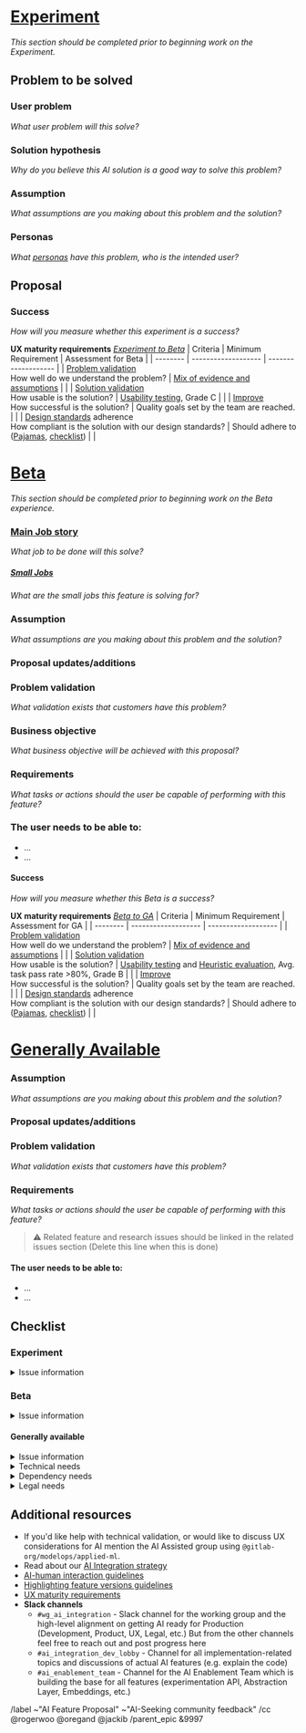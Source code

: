 <!--
HOW TO USE THIS TEMPLATE
To propose an AI experiment, focus on completing the “Experiment” section first. As you refine the idea and gather feedback on your experiment, progress to the Beta section to define how it will evolve, when ready, progress to the “Generally Available release” section to define how it will evolve GA capability. It's important that we link Experiment to Beta to GA release. Feel free to add sections, but the existing ones must be kept and completed.

You can choose how to get started with this template. For example, the proposal can start as an issue, and then be promoted to an epic to house all the work related to the Experiment, Beta, and GA release. If you prefer to start with an epic, you have to manually apply the proposal template. Regardless, if the experiment is eventually prioritized for development, the template content will need to appear in a top-level epic so it can be tracked alongside other prioritized AI experiments.

TITLE FORMAT
🤖 [AI Proposal] {Need/outcome} {Beneficiary} {Job/Small Job}

The title should be something that is easily understood that quickly communicates the intent of the project allowing team members to easily understand and recognize the expected work that will be done. A proposal title should combine the beneficiary of the feature/UI, the job it will allow them to accomplish (see https://about.gitlab.com/handbook/product/ux/jobs-to-be-done/#how-to-write-a-jtbd), and their expected outcome when the work is delivered. Well-defined statements are concise without sacrificing the substance of the proposal so that anyone can understand it at a glance. (e.g. {Reduce the effort} {for security teams} {when prioritizing business-critical risks in their assets}).
-->

# [Experiment](https://docs.gitlab.com/policy/development_stages_support/#experiment)
_This section should be completed prior to beginning work on the Experiment._

## Problem to be solved
### User problem
_What user problem will this solve?_

### Solution hypothesis
_Why do you believe this AI solution is a good way to solve this problem?_

### Assumption
_What assumptions are you making about this problem and the solution?_

### Personas
_What [personas](https://handbook.gitlab.com/handbook/product/personas/#list-of-user-personas) have this problem, who is the intended user?_

## Proposal
<!-- Explain the proposed changes, including details around usage and business drivers. -->

### Success
_How will you measure whether this experiment is a success?_

**UX maturity requirements** _[Experiment to Beta](https://about.gitlab.com/handbook/product/ai/ux-maturity/#criteria-and-requirements)_
| Criteria | Minimum Requirement | Assessment for Beta |
| -------- | ------------------- | ------------------- |
| [Problem validation](https://about.gitlab.com/handbook/product/ai/ux-maturity/#validation-problem-validation)<br>How well do we understand the problem? | [Mix of evidence and assumptions](https://about.gitlab.com/handbook/product/ai/ux-maturity/#questions-to-ask) | <!-- Acceptable answers: Yes, Somewhat or Somewhat, Somewhat --> |
| [Solution validation](https://about.gitlab.com/handbook/product/ai/ux-maturity/#validation-solution-validation)<br>How usable is the solution? | [Usability testing](https://about.gitlab.com/handbook/product/ux/ux-scorecards/#option-b-perform-a-formative-evaluation), Grade C | <!-- Acceptable: >80% and grade C --> |
| [Improve](https://about.gitlab.com/handbook/product/ai/ux-maturity/#build-improve)<br>How successful is the solution? | Quality goals set by the team are reached. | <!-- Acceptable answers: :white_check_mark: Reached all quality goals for this phase. --> |
| [Design standards](https://about.gitlab.com/handbook/product/ai/ux-maturity/#design-standards) adherence<br>How compliant is the solution with our design standards? |  Should adhere to ([Pajamas](https://design.gitlab.com/), [checklist](https://docs.gitlab.com/development/contributing/design/#checklist)) | <!-- Acceptable: Mostly adheres to design standards --> |

# [Beta](https://docs.gitlab.com/policy/development_stages_support/#beta)
_This section should be completed prior to beginning work on the Beta experience._
<!-- DO NOT REMOVE THIS SECTION
Although the initial focus is on the “Experiment” section, do not remove this “Beta” section. It's important that we link Experiment to Beta release. Fill this section in as you progress.
-->

### [Main Job story](https://about.gitlab.com/handbook/product/ux/jobs-to-be-done/#how-to-write-a-jtbd)
_What job to be done will this solve?_
<!-- What is the [Main Job story](https://about.gitlab.com/handbook/product/ux/jobs-to-be-done/#how-to-write-a-jtbd) that this proposal was derived from? (e.g. When I am on triage rotation, I want to address all the business-critical risks in my assets, So I can minimize the likelihood of my organization being compromised by a security breach.) -->

##### [Small Jobs](https://about.gitlab.com/handbook/product/ux/jobs-to-be-done/#small-jobs)
_What are the small jobs this feature is solving for?_

### Assumption
_What assumptions are you making about this problem and the solution?_

### Proposal updates/additions
<!-- Explain any changes or updates to the original proposal from the Experiment, including details around usage, business drivers, and reasonings that drove the updates/additions. -->

### Problem validation
_What validation exists that customers have this problem?_
<!-- Refer to https://about.gitlab.com/handbook/product/ux/ux-research/research-in-the-AI-space/#guideline-1-problem-validation---identify-and-understand-user-needs --- to help identify and understand user needs -->

### Business objective
_What business objective will be achieved with this proposal?_
<!-- Objectives (from a business point of view) that will be achieved upon completion. (For instance, Increase engagement by making the experience efficient while reducing the chances of users overlooking high-priority items. -->

### Requirements
_What tasks or actions should the user be capable of performing with this feature?_
<!-- Requirements can be taken from existing features or design issues used to build this proposal. Any related issues should be linked with this issue in the Feature/solution issues section below. They are more granular validated needs, goals, and additional details that the proposal encompasses. -->


### The user needs to be able to:
- ...
- ...

#### Success
_How will you measure whether this Beta is a success?_
<!-- Consider how successful the solution is by looking beyond feature usage as the success metric. Instead consider how useful, efficient, effective, satisfying, and learnable was the feature. The Product Development Flow recommends outcomes and potential activities to create a combined and ongoing quantitative and qualitative feedback loop to evaluate feature success. -->

**UX maturity requirements** _[Beta to GA](https://about.gitlab.com/handbook/product/ai/ux-maturity/#criteria-and-requirements)_
| Criteria | Minimum Requirement | Assessment for GA |
| -------- | ------------------- | ------------------- |
| [Problem validation](https://about.gitlab.com/handbook/product/ai/ux-maturity/#validation-problem-validation)<br>How well do we understand the problem? | [Mix of evidence and assumptions](https://about.gitlab.com/handbook/product/ai/ux-maturity/#questions-to-ask) | <!-- Acceptable answers: Yes, Yes --> |
| [Solution validation](https://about.gitlab.com/handbook/product/ai/ux-maturity/#validation-solution-validation)<br>How usable is the solution? | [Usability testing](https://about.gitlab.com/handbook/product/ux/ux-scorecards/#option-b-perform-a-formative-evaluation) and [Heuristic evaluation](https://about.gitlab.com/handbook/product/ux/ux-scorecards/#option-a-conduct-a-heuristic-evaluation), Avg. task pass rate >80%, Grade B | <!-- Acceptable: >80% and grade B --> |
| [Improve](https://about.gitlab.com/handbook/product/ai/ux-maturity/#build-improve)<br>How successful is the solution? | Quality goals set by the team are reached. | <!-- Acceptable answers: :white_check_mark: Reached all quality goals for this phase. -->  |
| [Design standards](https://about.gitlab.com/handbook/product/ai/ux-maturity/#design-standards) adherence<br>How compliant is the solution with our design standards? |  Should adhere to ([Pajamas](https://design.gitlab.com/), [checklist](https://docs.gitlab.com/development/contributing/design/#checklist)) | <!-- Acceptable: Completely adheres to design standards --> |

# [Generally Available](https://docs.gitlab.com/policy/development_stages_support/#generally-available)
<!-- DO NOT REMOVE THIS SECTION
Although the initial focus is on the “Experiment” section, do not remove this “Generally Available” section. It's important that we link Beta to GA release. Fill this section in as you progress.
-->

### Assumption
_What assumptions are you making about this problem and the solution?_

### Proposal updates/additions
<!-- Explain any changes or updates to the original proposal from the experiment, including details around usage, business drivers, and reasonings that drove the updates/additions. -->

### Problem validation
_What validation exists that customers have this problem?_
<!-- Refer to https://about.gitlab.com/handbook/product/ux/ux-research/research-in-the-AI-space/#guideline-1-problem-validation --- to help identify and understand user needs -->

### Requirements
_What tasks or actions should the user be capable of performing with this feature?_
<!-- Requirements can be taken from existing features or design issues used to build this proposal. Any related issues should be linked with this issue in the Feature/solution issues section below. They are more granular validated needs, goals, and additional details that the proposal encompasses. -->

> ⚠️ Related feature and research issues should be linked in the related issues section (Delete this line when this is done)

#### The user needs to be able to:
- ...
- ...

## Checklist
### Experiment
<details> <summary> Issue information </summary>

- [ ] Add information to the issue body about:
    - [ ] The user problem being solved
    - [ ] Why the solution hypothesis solves this problem
    - [ ] Your assumptions have been defined
    - [ ] Who it's for, list of personas impacted
    - [ ] Your proposal has been defined
    - [ ] Your success metrics have been defined
    - [ ] UX maturity requirements have been measured
- [ ] Add relevant designs to the Design Management area of the issue if available
- [ ] Confirm that an unexpected outage of this feature will not negatively impact the application or other features
- [ ] Add a feature flag so that this feature can be quickly disabled if/when needed
- [ ] If this experiment introduces a new service or data store, ensure it is not processing or storing [red data](https://about.gitlab.com/handbook/security/data-classification-standard.html#data-classification-levels) without a security and if needed legal review
  - *NOTE*: We recommend using one of the already adopted models or data stores. If you need to use something else, be aware that using other models or data stores will require additional review during the feature stage for operational fitness and compliance.
- [ ] Completed the necessary steps to move from Experiment to Beta
- [ ] Ensure this issue has the ~wg-ai-integration label to ensure visibility to various teams working on this

</details>

### Beta
<details> <summary> Issue information </summary>

- [ ] Add information to the issue body about:
    - [ ] The Main Job story and Small Jobs it's expected to satisfy have been stated
    - [ ] Your assumptions have been defined
    - [ ] Proposal has been updated as necessary
    - [ ] Problem validation inforamtion has been added
    - [ ] Business objective has been defined
    - [ ] Requirements have been defined
    - [ ] Success metrics have been defined
    - [ ] UX maturity requirements have been measured
- [ ] Add all related feature issues to the Linked items section
- [ ] Add all relevant solution validation issues to the Linked items section that shows this proposal will solve the customer problem, or details explaining why it's not possible to provide that validation.
- [ ] Add relevant designs to the Design Management area of the issue.
- [ ] You have adhered to our [Definition of Done](https://docs.gitlab.com/development/contributing/merge_request_workflow/#definition-of-done) standards
- [ ] Completed the necessary steps to move from Beta to GA

</details>

#### Generally available
<details> <summary> Issue information </summary>

- [ ] Add information to the issue body about:
    - [ ] Your assumptions have been defined
    - [ ] Your proposal has been defined
    - [ ] Problem validation inforamtion has been added
    - [ ] Business objective has been defined
    - [ ] Confidence about this feature has been assessed and defined
    - [ ] Requirements have been defined
- [ ] Add all relevant solution validation issues to the Linked items section that shows this proposal will solve the customer problem, or details explaining why it's not possible to provide that validation.
- [ ] Add relevant designs to the Design Management area of the issue.
- [ ] You have adhered to our [Definition of Done](https://docs.gitlab.com/development/contributing/merge_request_workflow/#definition-of-done) standards
- [ ] Ensure this issue has the ~wg-ai-integration label to ensure visibility to various teams working on this

</details>

<details> <summary> Technical needs </summary>

- [ ] Please consider the operational aspects of the feature you are creating. A list of things to think about is in: https://gitlab.com/gitlab-org/gitlab/-/issues/403859. We will be improving this process in the future: https://gitlab.com/gitlab-org/gitlab/-/merge_requests/117637#note_1353253349. 
- [ ] @ mention your [AppSec Stable Counterpart](https://about.gitlab.com/handbook/product/categories/) and read the [AI secure coding guidelines](https://docs.gitlab.com/development/secure_coding_guidelines/#artificial-intelligence-ai-features)

1. Work estimate and skills needs to build an ML viable feature: To build any ML feature depending on the work, there are many personas that contribute including Data Scientist, NLP engineer, ML Engineer, MLOps Engineer, ML Infra engineers, Fullstack engineer to integrate the ML Services with Gitlab. Post-prototype we would assess the skills needed to build a production-grade ML feature for the prototype.
2. Data Limitation: We would like to upfront validate if we have viable data for the feature including whether we can use the DataOps pipeline of ModelOps or create a custom one. We would want to understand the training data, test data, and feedback data to dial up the accuracy and the limitations of the data.
3. Model Limitation: We would want to understand if we can use an open-source pre-trained model, tune and customize it or start a model from scratch as well. Further, we would assess based on the ModelOps model evaluation framework which would be the right model to use based on the use case.
4. Cost, Scalability, Reliability: We would want to estimate the cost of hosting, serving, inference of the model, and the full end-to-end infrastructure including monitoring and observability.
5. Legal and Ethical Framework: We would want to align with legal and ethical framework like any other ModelOps features to cover the nine principles of responsible ML and any legal support needed.

</details>

<details> <summary> Dependency needs </summary>

- [ ] Please consider the operational aspects of the service you are creating. A list of things to think about is in: https://gitlab.com/gitlab-org/gitlab/-/issues/403859. We will be improving this process in the future: https://gitlab.com/gitlab-org/gitlab/-/merge_requests/117637#note_1353253349. 

</details>

<details> <summary> Legal needs </summary>

- [ ]  TBD

</details>

## Additional resources
- If you'd like help with technical validation, or would like to discuss UX considerations for AI mention the AI Assisted group using `@gitlab-org/modelops/applied-ml`.
- Read about our [AI Integration strategy](https://internal-handbook.gitlab.io/handbook/product/ai-strategy/ai-integration-effort/)
- [AI-human interaction guidelines](https://design.gitlab.com/usability/ai-human-interaction)
- [Highlighting feature versions guidelines](https://design.gitlab.com/usability/feature-management#highlighting-feature-versions)
- [UX maturity requirements](https://about.gitlab.com/handbook/product/ai/ux-maturity/)
- **Slack channels**
    - `#wg_ai_integration` - Slack channel for the working group and the high-level alignment on getting AI ready for Production (Development, Product, UX, Legal, etc.) But from the other channels feel free to reach out and post progress here
    - `#ai_integration_dev_lobby` - Channel for all implementation-related topics and discussions of actual AI features (e.g. explain the code)
    - `#ai_enablement_team` - Channel for the AI Enablement Team which is building the base for all features (experimentation API, Abstraction Layer, Embeddings, etc.)

/label ~"AI Feature Proposal" ~"AI-Seeking community feedback" 
/cc @rogerwoo @oregand @jackib
/parent_epic &9997
